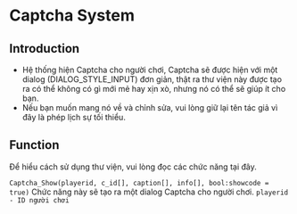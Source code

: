 # Captcha System

## Introduction

- Hệ thống hiện Captcha cho người chơi, Captcha sẽ được hiện với một dialog (DIALOG_STYLE_INPUT) đơn giản, thật ra thư viện này được tạo ra có thể không có gì mới mẻ hay xịn xò, nhưng nó có thể sẽ giúp ít cho bạn.
- Nếu bạn muốn mang nó về và chỉnh sửa, vui lòng giữ lại tên tác giả vì đây là phép lịch sự tối thiểu.

## Function

Để hiểu cách sử dụng thư viện, vui lòng đọc các chức năng tại đây.

```Captcha_Show(playerid, c_id[], caption[], info[], bool:showcode = true)```
Chức năng này sẽ tạo ra một dialog Captcha cho người chơi.
`playerid - ID người chơi
`